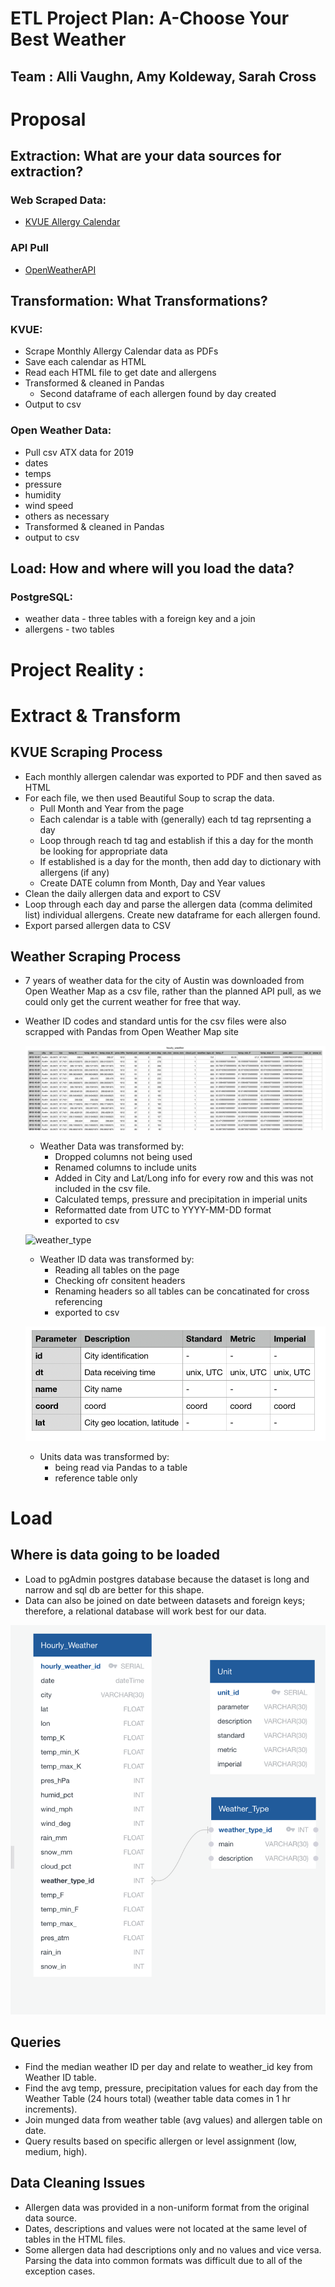 
# ETL Project Plan: A-Choose Your Best Weather
## Team : Alli Vaughn, Amy Koldeway, Sarah Cross

# Proposal

## Extraction: What are your data sources for extraction? 

### Web Scraped Data: 
* [KVUE Allergy Calendar](https://kvue.com/allergy)

### API Pull 
* [OpenWeatherAPI](https://openweathermap.org/api)


## Transformation:  What Transformations? 
### KVUE:
* Scrape Monthly Allergy Calendar data as PDFs 
* Save each calendar as HTML
* Read each HTML file to get date and allergens
* Transformed & cleaned in Pandas
    * Second dataframe of each allergen found by day created
* Output to csv

### Open Weather Data: 
* Pull csv ATX data for 2019 
* dates 
* temps
* pressure
* humidity
* wind speed
* others as necessary
* Transformed & cleaned in Pandas
* output to csv

## Load: How and where will you load the data?  
### PostgreSQL: 
* weather data - three tables with a foreign key and a join  
* allergens - two tables


# Project Reality : 

# Extract & Transform 

## KVUE Scraping Process
* Each monthly allergen calendar was exported to PDF and then saved as HTML
* For each file, we then used Beautiful Soup to scrap the data.
    * Pull Month and Year from the page
    * Each calendar is a table with (generally) each td tag reprsenting a day
    * Loop through reach td tag and establish if this a day for the month be looking for appropriate data
    * If established is a day for the month, then add day to dictionary with allergens (if any)
    * Create DATE column from Month, Day and Year values
* Clean the daily allergen data and export to CSV
* Loop through each day and parse the allergen data (comma delimited list) individual allergens. Create new dataframe for each allergen found.
* Export parsed allergen data to CSV

## Weather Scraping Process

* 7 years of weather data for the city of Austin was downloaded from Open Weather Map as a csv file, rather than the planned API pull, as we could only get the  current weather for free that way.  

* Weather ID codes and standard untis for the csv files were also scrapped with Pandas from Open Weather Map site

    ![hourly_weather](https://raw.githubusercontent.com/AlliVaughn/etl/master/hourly_weather.png)
    * Weather Data was transformed by:
        * Dropped columns not being used
        * Renamed columns to include units
        * Added in City and Lat/Long info for every row and this was not included in the csv file.
        * Calculated temps, pressure and precipitation in imperial units
        * Reformatted date from UTC to YYYY-MM-DD format
        * exported to csv
        
    ![weather_type](https://raw.githubusercontent.com/AlliVaughn/etl/master/weather_id.png)
    * Weather ID data was transformed by: 
        * Reading all tables on the page
        * Checking ofr consitent headers
        * Renaming headers so all tables can be concatinated for cross referencing
        * exported to csv

     ![units](https://raw.githubusercontent.com/AlliVaughn/etl/master/units.png)   
    * Units data was transformed by:
     	* being read via Pandas to a table
     	* reference table only

    

# Load

## Where is data going to be loaded
* Load to pgAdmin postgres database because the dataset is long and narrow and sql db are better for this shape.
* Data can also be joined on date between datasets and foreign keys; therefore, a relational database will work best for our data.

![weather_db](https://raw.githubusercontent.com/AlliVaughn/etl/master/weather_db.png)   



## Queries
* Find the median weather ID per day and relate to weather_id key from Weather ID table.
* Find the avg temp, pressure, precipitation values for each day from the Weather Table  (24 hours total) (weather table data comes in 1 hr increments).
* Join munged data from weather table (avg values) and allergen table on date.
* Query results based on specific allergen or level assignment (low, medium, high).

## Data Cleaning Issues
* Allergen data was provided in a non-uniform format from the original data source.
* Dates, descriptions and values were not located at the same level of tables in the HTML files.
* Some allergen data had descriptions only and no values and vice versa. 
Parsing the data into common formats was difficult due to all of the exception cases.




